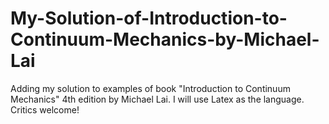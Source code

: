 # My-Solution-of-Introduction-to-Continuum-Mechanics-by-Michael-Lai
Adding my solution to examples of book "Introduction to Continuum Mechanics" 4th edition by Michael Lai. I will use Latex as the language. Critics welcome!
